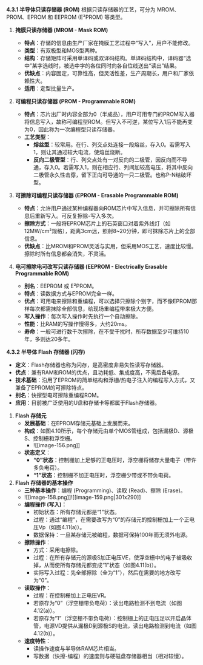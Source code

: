 **4.3.1 半导体只读存储器 (ROM)**
根据只读存储器的工艺，可分为 MROM、PROM、EPROM 和 EEPROM (E²PROM) 等类型。
1.  **掩膜只读存储器 (MROM - Mask ROM)**
    *   **特点**：存储的信息由生产厂家在掩膜工艺过程中“写入”，用户不能修改。
    *   **类型**：有双极型和MOS型两种。
    *   **结构**：存储矩阵可采用单译码或双译码结构。单译码结构中，译码器“选中”某字选线时，被选中字的各位同时向各自位线送出“读出”结果。
    *   **优缺点**：内容固定，可靠性高，但灵活性差，生产周期长，用户和厂家依赖性大。
    *   **适用**：定型批量生产。
2.  **可编程只读存储器 (PROM - Programmable ROM)**
    *   **特点**：芯片出厂时内容全部为0（半成品），用户可用专门的PROM写入器将信息写入，故称可编程型ROM。但写入不可逆，某位写入1后不能再变为0，因此称为一次编程型只读存储器。
    *   **工艺类型**：
        *   **熔丝型**：较常用。在行、列交点处连接一段熔丝，存入0。若需写入1，则让其通过较大电流，使熔丝烧断。
        *   **反向二极管型**：行、列交点处有一对反向的二极管，因反向而不导通，存入0。若需写入1，则在相应行、列间加较高电压，将其中反向二极管永久性击穿，留下正向可导通的一只二极管。也称P-N结破坏型。
3.  **可擦除可编程只读存储器 (EPROM - Erasable Programmable ROM)**
    *   **特点**：允许用户通过某种编程器向ROM芯片中写入信息，并可擦除所有信息后重新写入。可反复擦除-写入多次。
    *   **擦除方式**：一般将EPROM芯片上的石英窗口对着紫外线灯（如12MW/cm²规格），距离3cm远，照射8~20分钟，即可抹除芯片上的全部信息。
    *   **优缺点**：比MROM和PROM灵活与实用，但采用MOS工艺，速度比较慢。擦除时所有信息都会消失，不灵活。

4.  **电可擦除电可改写只读存储器 (EEPROM - Electrically Erasable Programmable ROM)**
    *   **别名**：EEPROM 或 E²PROM。
    *   **特点**：读数据方式与EPROM完全一样。
    *   **优点**：可用电来擦除和重编程，可以选择只擦除个别字，而不像EPROM那样每次都需抹除全部信息，给现场重编程带来极大方便。
    *   **写入操作**：每次写入操作时先执行一个自动擦除。
    *   **性能**：比RAM的写操作慢得多，大约20ms。
    *   **寿命**：一般可进行数千次擦除，在不受干扰时，所存数据至少可维持10年，多则达20多年。

**4.3.2 半导体 Flash 存储器 (闪存)**

*   **定义**：Flash存储器也称为闪存，是高密度非易失性读写存储器。
*   **优点**：兼有RAM和ROM的优点，且功耗低、集成度高，不需后备电源。
*   **技术基础**：沿用了EPROM的简单结构和浮栅/热电子注入的编程写入方式，又兼备了EPROM的可擦除特点。
*   **别名**：快擦型电可擦除重编程ROM。
*   **应用**：目前被广泛使用的U盘和存储卡等都属于Flash存储器。

1.  **Flash 存储元**
    *   **发展基础**：在EPROM存储元基础上发展而来。
    *   **构成**：如图4.10所示，每个存储元由单个MOS管组成，包括漏极D、源极S、控制栅和浮空栅。
	    * ![[image-156.png]]
    *   **状态定义**：
        *   **“0”状态**：控制栅加上足够的正电压时，浮空栅将储存大量电子（带许多负电荷）。
        *   **“1”状态**：控制栅不加正电压时，浮空栅少带或不带负电荷。
2.  **Flash 存储器的基本操作**
    *   **三种基本操作**：编程 (Programming)、读取 (Read)、擦除 (Erase)。
    * ![[image-158.png]]![[image-159.png|301x290]]
    *   **编程操作 (写入)**：
        *   初始状态：所有存储元都是“1”状态。
        *   过程：通过“编程”，在需要改写为“0”的存储元的控制栅加上一个正电压Vp（如图4.11(a)）。
        *   数据保持：一旦某存储元被编程，数据可保持100年而无须外电源。
    *   **擦除操作**：
        *   方式：采用电擦除。
        *   过程：在所有存储元的源极S加正电压VE，使浮空栅中的电子被吸收掉，从而使所有存储元都变成“1”状态（如图4.11(b)）。
        *   实际写入过程：先全部擦除（全为“1”），然后在需要的地方改写为“0”。
    *   **读取操作**：
        *   过程：在控制栅加上正电压VR。
        *   若原存为“0”（浮空栅带负电荷）：读出电路检测不到电流（如图4.12(a)）。
        *   若原存为“1”（浮空栅不带负电荷）：控制栅上的正电压足以开启晶体管，电源VD提供从漏极D到源极S的电流，读出电路检测到电流（如图4.12(b)）。
    *   **速度特性**：
        *   读操作速度与半导体RAM芯片相当。
        *   写数据（快擦-编程）的速度则与硬磁盘存储器相当（相对较慢）。